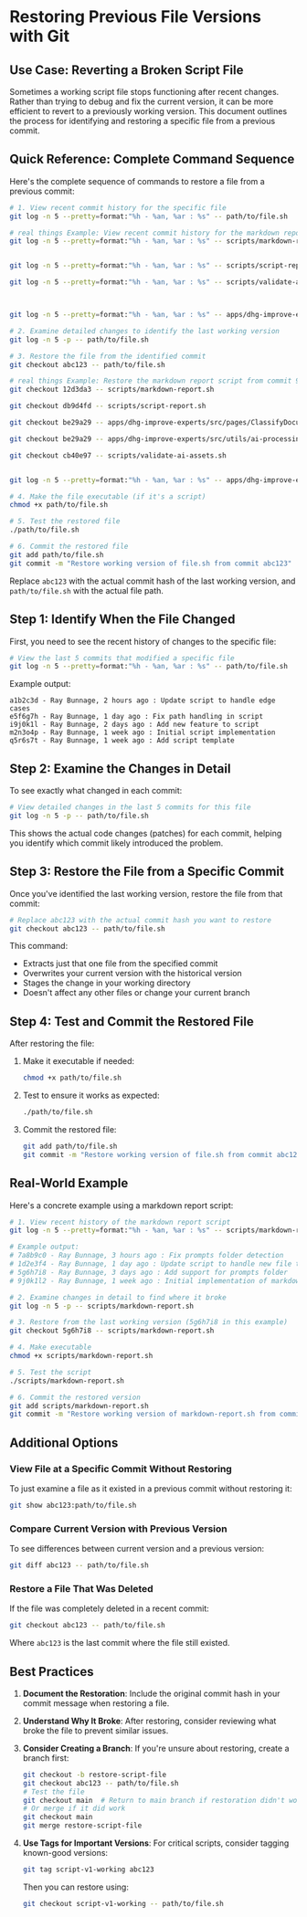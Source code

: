 # Restoring Previous File Versions with Git

## Use Case: Reverting a Broken Script File

Sometimes a working script file stops functioning after recent changes. Rather than trying to debug and fix the current version, it can be more efficient to revert to a previously working version. This document outlines the process for identifying and restoring a specific file from a previous commit.

## Quick Reference: Complete Command Sequence

Here's the complete sequence of commands to restore a file from a previous commit:

```bash
# 1. View recent commit history for the specific file
git log -n 5 --pretty=format:"%h - %an, %ar : %s" -- path/to/file.sh

# real things Example: View recent commit history for the markdown report script
git log -n 5 --pretty=format:"%h - %an, %ar : %s" -- scripts/markdown-report.sh


git log -n 5 --pretty=format:"%h - %an, %ar : %s" -- scripts/script-report.sh

git log -n 5 --pretty=format:"%h - %an, %ar : %s" -- scripts/validate-ai-assets.sh



git log -n 5 --pretty=format:"%h - %an, %ar : %s" -- apps/dhg-improve-experts/src/pages/ClassifyDocument.tsx

# 2. Examine detailed changes to identify the last working version
git log -n 5 -p -- path/to/file.sh

# 3. Restore the file from the identified commit
git checkout abc123 -- path/to/file.sh

# real things Example: Restore the markdown report script from commit 91272de
git checkout 12d3da3 -- scripts/markdown-report.sh

git checkout db9d4fd -- scripts/script-report.sh

git checkout be29a29 -- apps/dhg-improve-experts/src/pages/ClassifyDocument.tsx

git checkout be29a29 -- apps/dhg-improve-experts/src/utils/ai-processing.ts

git checkout cb40e97 -- scripts/validate-ai-assets.sh


git log -n 5 --pretty=format:"%h - %an, %ar : %s" -- apps/dhg-improve-experts/src/utils/ai-processing.ts

# 4. Make the file executable (if it's a script)
chmod +x path/to/file.sh

# 5. Test the restored file
./path/to/file.sh

# 6. Commit the restored file
git add path/to/file.sh
git commit -m "Restore working version of file.sh from commit abc123"
```

Replace `abc123` with the actual commit hash of the last working version, and `path/to/file.sh` with the actual file path.

## Step 1: Identify When the File Changed

First, you need to see the recent history of changes to the specific file:

```bash
# View the last 5 commits that modified a specific file
git log -n 5 --pretty=format:"%h - %an, %ar : %s" -- path/to/file.sh
```

Example output:
```
a1b2c3d - Ray Bunnage, 2 hours ago : Update script to handle edge cases
e5f6g7h - Ray Bunnage, 1 day ago : Fix path handling in script
i9j0k1l - Ray Bunnage, 2 days ago : Add new feature to script
m2n3o4p - Ray Bunnage, 1 week ago : Initial script implementation
q5r6s7t - Ray Bunnage, 1 week ago : Add script template
```

## Step 2: Examine the Changes in Detail

To see exactly what changed in each commit:

```bash
# View detailed changes in the last 5 commits for this file
git log -n 5 -p -- path/to/file.sh
```

This shows the actual code changes (patches) for each commit, helping you identify which commit likely introduced the problem.

## Step 3: Restore the File from a Specific Commit

Once you've identified the last working version, restore the file from that commit:

```bash
# Replace abc123 with the actual commit hash you want to restore
git checkout abc123 -- path/to/file.sh
```

This command:
- Extracts just that one file from the specified commit
- Overwrites your current version with the historical version
- Stages the change in your working directory
- Doesn't affect any other files or change your current branch

## Step 4: Test and Commit the Restored File

After restoring the file:

1. Make it executable if needed:
   ```bash
   chmod +x path/to/file.sh
   ```

2. Test to ensure it works as expected:
   ```bash
   ./path/to/file.sh
   ```

3. Commit the restored file:
   ```bash
   git add path/to/file.sh
   git commit -m "Restore working version of file.sh from commit abc123"
   ```

## Real-World Example

Here's a concrete example using a markdown report script:

```bash
# 1. View recent history of the markdown report script
git log -n 5 --pretty=format:"%h - %an, %ar : %s" -- scripts/markdown-report.sh

# Example output:
# 7a8b9c0 - Ray Bunnage, 3 hours ago : Fix prompts folder detection
# 1d2e3f4 - Ray Bunnage, 1 day ago : Update script to handle new file types
# 5g6h7i8 - Ray Bunnage, 3 days ago : Add support for prompts folder
# 9j0k1l2 - Ray Bunnage, 1 week ago : Initial implementation of markdown report

# 2. Examine changes in detail to find where it broke
git log -n 5 -p -- scripts/markdown-report.sh

# 3. Restore from the last working version (5g6h7i8 in this example)
git checkout 5g6h7i8 -- scripts/markdown-report.sh

# 4. Make executable
chmod +x scripts/markdown-report.sh

# 5. Test the script
./scripts/markdown-report.sh

# 6. Commit the restored version
git add scripts/markdown-report.sh
git commit -m "Restore working version of markdown-report.sh from commit 5g6h7i8"
```

## Additional Options

### View File at a Specific Commit Without Restoring

To just examine a file as it existed in a previous commit without restoring it:

```bash
git show abc123:path/to/file.sh
```

### Compare Current Version with Previous Version

To see differences between current version and a previous version:

```bash
git diff abc123 -- path/to/file.sh
```

### Restore a File That Was Deleted

If the file was completely deleted in a recent commit:

```bash
git checkout abc123 -- path/to/file.sh
```

Where `abc123` is the last commit where the file still existed.

## Best Practices

1. **Document the Restoration**: Include the original commit hash in your commit message when restoring a file.

2. **Understand Why It Broke**: After restoring, consider reviewing what broke the file to prevent similar issues.

3. **Consider Creating a Branch**: If you're unsure about restoring, create a branch first:
   ```bash
   git checkout -b restore-script-file
   git checkout abc123 -- path/to/file.sh
   # Test the file
   git checkout main  # Return to main branch if restoration didn't work
   # Or merge if it did work
   git checkout main
   git merge restore-script-file
   ```

4. **Use Tags for Important Versions**: For critical scripts, consider tagging known-good versions:
   ```bash
   git tag script-v1-working abc123
   ```
   Then you can restore using:
   ```bash
   git checkout script-v1-working -- path/to/file.sh
   ``` 